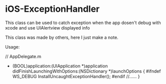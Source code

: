 iOS-ExceptionHandler
====================

This class can be used to catch exception when the app dosen't debug with xcode and use UIAlertview displayed info

This class was made by others, here I just make a note.

Usage:

//  AppDelegate.m
- (BOOL)application:(UIApplication *)application didFinishLaunchingWithOptions:(NSDictionary *)launchOptions
{
#ifndef WS_DEBUG
    InstallUncaughtExceptionHandler();
#endif
    //......
}
